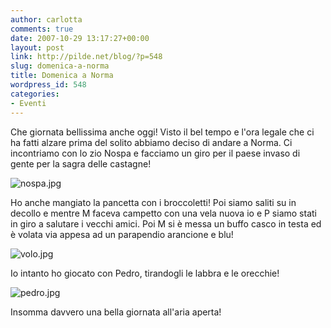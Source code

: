 ```yaml
---
author: carlotta
comments: true
date: 2007-10-29 13:17:27+00:00
layout: post
link: http://pilde.net/blog/?p=548
slug: domenica-a-norma
title: Domenica a Norma
wordpress_id: 548
categories:
- Eventi
---
```


Che giornata bellissima anche oggi! Visto il bel tempo e l'ora legale che ci ha fatti alzare prima del solito abbiamo deciso di andare a Norma.
Ci incontriamo con lo zio Nospa e facciamo un giro per il paese invaso di gente per la sagra delle castagne!

![nospa.jpg](http://pilde.net/blog/wp-content/uploads/2007/10/nospa.jpg)

Ho anche mangiato la pancetta con i broccoletti!
Poi siamo saliti su in decollo e mentre M faceva campetto con una vela nuova io e P siamo stati in giro a salutare i vecchi amici.
Poi M si è messa un buffo casco in testa ed è volata via appesa ad un parapendio arancione e blu!

![volo.jpg](http://pilde.net/blog/wp-content/uploads/2007/10/volo.jpg)

Io intanto ho giocato con Pedro, tirandogli le labbra e le orecchie!

![pedro.jpg](http://pilde.net/blog/wp-content/uploads/2007/10/pedro.jpg)

Insomma davvero una bella giornata all'aria aperta!


